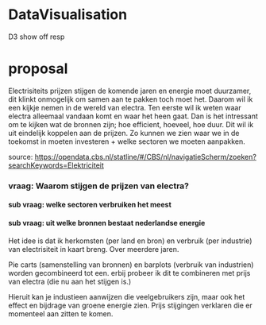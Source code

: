 # DataVisualisation
D3 show off resp


# proposal
Electrisiteits prijzen stijgen de komende jaren en energie moet duurzamer, dit klinkt onmogelijk om samen aan te pakken toch moet het.
Daarom wil ik een kijkje nemen in de wereld van electra. Ten eerste wil ik weten waar electra alleemaal vandaan komt en waar het heen gaat. Dan is het intressant om te kijken wat de bronnen zijn; hoe efficient, hoeveel, hoe duur. Dit wil ik uit eindelijk koppelen aan de prijzen. Zo kunnen we zien waar we in de toekomst in moeten investeren + welke sectoren we moeten aanpakken.

source: https://opendata.cbs.nl/statline/#/CBS/nl/navigatieScherm/zoeken?searchKeywords=Elektriciteit

### vraag: Waarom stijgen de prijzen van electra?
#### sub vraag: welke sectoren verbruiken het meest
#### sub vraag: uit welke bronnen bestaat nederlandse energie

Het idee is dat ik herkomsten (per land en bron) en verbruik (per industrie) van electrisiteit in kaart breng. Over meerdere jaren.

Pie carts (samenstelling van bronnen) en barplots (verbruik van industrien) worden gecombineerd tot een. erbij probeer ik dit te combineren met prijs van electra (die nu aan het stijgen is.)

Hieruit kan je industieen aanwijzen die veelgebruikers zijn, maar ook het effect en bijdrage van groene energie zien.
Prijs stijgingen verklaren die er momenteel aan zitten te komen.
